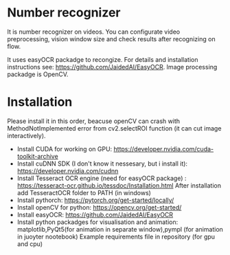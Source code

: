 # Number recognizer
It is number recognizer on videos. You can configurate video preprocessing, vision window size and check results after recognizing on flow.

It uses easyOCR packadge to recongize. For details and installation instructions see: https://github.com/JaidedAI/EasyOCR. Image processing packadge is OpenCV.

# Installation
Please install it in this order, beacuse openCV can crash with MethodNotImplemented error from cv2.selectROI function (it can cut image interactively).

 * Install CUDA for working on GPU: https://developer.nvidia.com/cuda-toolkit-archive
 * Install cuDNN SDK (I don't know it nessesary, but i install it): https://developer.nvidia.com/cudnn
 * Install Tesseract OCR engine (need for easyOCR package) : https://tesseract-ocr.github.io/tessdoc/Installation.html
 After installation add TesseractOCR folder to PATH (in windows)
 * Install pythorch: https://pytorch.org/get-started/locally/
 * Install openCV for python: https://opencv.org/get-started/
 * Install easyOCR: https://github.com/JaidedAI/EasyOCR
 * Install python packadges for visualisation and animation: matplotlib,PyQt5(for animation in separate window),pympl (for animation in juoyter nootebook)
Example requirements file in repository (for gpu and cpu)
